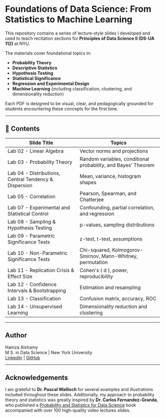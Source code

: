 # Foundations of Data Science: From Statistics to Machine Learning

This repository contains a series of lecture-style slides I developed and used to teach recitation sections for **Principles of Data Science II (DS-UA 112)** at NYU.

The materials cover foundational topics in:

- **Probability Theory**
- **Descriptive Statistics**
- **Hypothesis Testing**
- **Statistical Significance**
- **Regression and Experimental Design**
- **Machine Learning** (including classification, clustering, and dimensionality reduction)

Each PDF is designed to be visual, clear, and pedagogically grounded for students encountering these concepts for the first time.

---

## 📁 Contents

| Slide Title | Topics |
|-------------|--------|
| Lab 02 - Linear Algebra | Vector norms and projections |
| Lab 03 - Probability Theory | Random variables, conditional probability, and Bayes' Theorem |
| Lab 04 - Distributions, Central Tendency & Dispersion | Mean, variance, histogram shapes |
| Lab 05 - Correlation | Pearson, Spearman, and Chatterjee |
| Lab 07 - Experimental and Statistical Control | Confounding, partial correlation, and regression |
| Lab 08 - Sampling & Hypothesis Testing | p-values, sampling distributions |
| Lab 09 - Parametric Significance Tests | z-test, t-test, assumptions |
| Lab 10 - Non-Parametric Significance Tests | Chi-squared, Kolmogorov-Smirnov, Mann-Whitney, permutation |
| Lab 11 - Replication Crisis & Effect Size | Cohen's \( d \), power, reproducibility |
| Lab 12 - Confidence Intervals & Bootstrapping | Estimation and resampling |
| Lab 13 - Classification | Confusion matrix, accuracy, ROC |
| Lab 14 - Unsupervised Learning | Dimensionality reduction and clustering |

---

## Author

Hamza Alshamy  
M.S. in Data Science | New York University  
[LinkedIn](https://www.linkedin.com/in/hamza-a-alshamy-0933631a5/) | [GitHub](https://github.com/Hamza2486?tab=repositories)

---

## Acknowledgements

I am grateful to **Dr. Pascal Wallisch** for several examples and illustrations included throughout these slides. Additionally, my approach to probability theory and statistics was greatly inspired by **Dr. Carlos Fernandez-Granda**, who published a [Probability and Statistics for Data Science](https://www.ps4ds.net/) book accompanied with over 100 high-quality video lectures slides.
